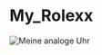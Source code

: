 # My_Rolexx
![Meine analoge Uhr](https://github.com/user-attachments/assets/3e1b08f8-9cf8-4645-8340-9aade117fe56)
